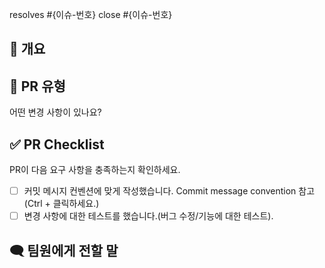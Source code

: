 <!-- Title Convention
- 하나의 커밋일 경우 해당 커밋 메시지와 동일하게 작성한다.
- 여러 커밋이 포함된 경우 요약되어야 한다.
- 서술 : 첫 글자는 대문자.
- 예) Feat(jwt): 사용자 인증을 위한 jwt 토큰 추가
-->

<!---- Resolves: #(Isuue Number) -->
resolves #{이슈-번호}
close #{이슈-번호}
## 📌 개요
<!---- 변경 사항 및 관련 이슈에 대해 간단하게 작성해주세요. -->
## 📝 PR 유형
어떤 변경 사항이 있나요?
## ✅ PR Checklist
PR이 다음 요구 사항을 충족하는지 확인하세요.
- [ ] 커밋 메시지 컨벤션에 맞게 작성했습니다.  Commit message convention 참고  (Ctrl + 클릭하세요.)
- [ ] 변경 사항에 대한 테스트를 했습니다.(버그 수정/기능에 대한 테스트).
## 🗨️ 팀원에게 전할 말
<!---- 고민되었던 부분이나 코드 리뷰를 중점적으로 봐주었으면 하는 내용을 작성해주세요. -->

<!-- 예시
resolves #{이슈-번호}
close #{이슈-번호}
## Feat
회원가입 기능 구현
## PR Checklist
- [ ] 커밋 메시지 컨벤션에 맞게 작성했습니다.
- [ ] 변경 사항에 대한 테스트를 했습니다.(버그 수정/기능에 대한 테스트).
## 팀원에게 전할 말
- 
-->